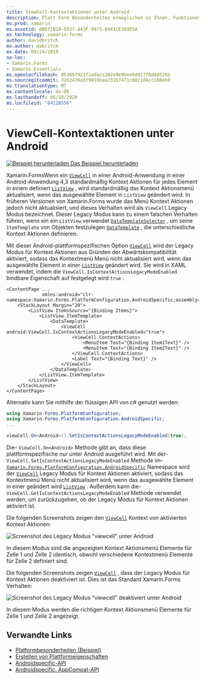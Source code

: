 ```yaml
---
title: ViewCell-Kontextaktionen unter Android
description: Platt Form Besonderheiten ermöglichen es Ihnen, Funktionen zu nutzen, die nur auf einer bestimmten Plattform verfügbar sind, ohne dass benutzerdefinierte Renderer oder Effekte implementiert werden. In diesem Artikel wird erläutert, wie Sie das plattformspezifische Android-Modell verwenden, das viewcell-Kontext Aktionen im Legacy Modus ermöglicht.
ms.prod: xamarin
ms.assetid: 8BD71B10-5037-443F-9975-B941CE393E5A
ms.technology: xamarin-forms
author: davidbritch
ms.author: dabritch
ms.date: 09/24/2019
no-loc:
- Xamarin.Forms
- Xamarin.Essentials
ms.openlocfilehash: 053697921f1adacc102e9e9bee9dd17f8d44526b
ms.sourcegitcommit: 32d2476a5f9016baa231b7471c88c1d4ccc08eb8
ms.translationtype: MT
ms.contentlocale: de-DE
ms.lasthandoff: 06/18/2020
ms.locfileid: "84128556"
---
```

# <a name="viewcell-context-actions-on-android"></a>ViewCell-Kontextaktionen unter Android

[![Beispiel herunterladen](~/media/shared/download.png) Das Beispiel herunterladen](https://docs.microsoft.com/samples/xamarin/xamarin-forms-samples/userinterface-platformspecifics)

Xamarin.FormsWenn ein [`ViewCell`](xref:Xamarin.Forms.ViewCell) in einer Android-Anwendung in einer Android-Anwendung 4,3 standardmäßig Kontext Aktionen für jedes Element in einem definiert [`ListView`](xref:Xamarin.Forms.ListView) , wird standardmäßig das Kontext Aktionsmenü aktualisiert, wenn das ausgewählte Element in `ListView` geändert wird. In früheren Versionen von Xamarin.Forms wurde das Menü Kontext Aktionen jedoch nicht aktualisiert, und dieses Verhalten wird als `ViewCell` Legacy Modus bezeichnet. Dieser Legacy Modus kann zu einem falschen Verhalten führen, wenn ein ein `ListView` verwendet [`DataTemplateSelector`](xref:Xamarin.Forms.DataTemplateSelector) , um seine `ItemTemplate` von Objekten festzulegen [`DataTemplate`](xref:Xamarin.Forms.DataTemplate) , die unterschiedliche Kontext Aktionen definieren.

Mit dieser Android-plattformspezifischen Option [`ViewCell`](xref:Xamarin.Forms.ViewCell) wird der Legacy Modus für Kontext Aktionen aus Gründen der Abwärtskompatibilität aktiviert, sodass das Kontextmenü Menü nicht aktualisiert wird, wenn das ausgewählte Element in einer [`ListView`](xref:Xamarin.Forms.ListView) geändert wird. Sie wird in XAML verwendet, indem die `ViewCell.IsContextActionsLegacyModeEnabled` bindbare Eigenschaft auf festgelegt wird `true` :

```xaml
<ContentPage ...
             xmlns:android="clr-namespace:Xamarin.Forms.PlatformConfiguration.AndroidSpecific;assembly=Xamarin.Forms.Core">
    <StackLayout Margin="20">
        <ListView ItemsSource="{Binding Items}">
            <ListView.ItemTemplate>
                <DataTemplate>
                    <ViewCell android:ViewCell.IsContextActionsLegacyModeEnabled="true">
                        <ViewCell.ContextActions>
                            <MenuItem Text="{Binding Item1Text}" />
                            <MenuItem Text="{Binding Item2Text}" />
                        </ViewCell.ContextActions>
                        <Label Text="{Binding Text}" />
                    </ViewCell>
                </DataTemplate>
            </ListView.ItemTemplate>
        </ListView>
    </StackLayout>
</ContentPage>
```

Alternativ kann Sie mithilfe der flüssigen API von c# genutzt werden:

```csharp
using Xamarin.Forms.PlatformConfiguration;
using Xamarin.Forms.PlatformConfiguration.AndroidSpecific;
...

viewCell.On<Android>().SetIsContextActionsLegacyModeEnabled(true);
```

Die- `ViewCell.On<Android>` Methode gibt an, dass diese plattformspezifische nur unter Android ausgeführt wird. Mit der- `ViewCell.SetIsContextActionsLegacyModeEnabled` Methode im- [`Xamarin.Forms.PlatformConfiguration.AndroidSpecific`](xref:Xamarin.Forms.PlatformConfiguration.AndroidSpecific) Namespace wird der [`ViewCell`](xref:Xamarin.Forms.ViewCell) Legacy Modus für Kontext Aktionen aktiviert, sodass das Kontextmenü Menü nicht aktualisiert wird, wenn das ausgewählte Element in einer geändert wird [`ListView`](xref:Xamarin.Forms.ListView) . Außerdem kann die- `ViewCell.GetIsContextActionsLegacyModeEnabled` Methode verwendet werden, um zurückzugeben, ob der Legacy Modus für Kontext Aktionen aktiviert ist.

Die folgenden Screenshots zeigen den [`ViewCell`](xref:Xamarin.Forms.ViewCell) Kontext von aktivierten Kontext Aktionen:

![Screenshot des Legacy Modus "viewcell" unter Android](viewcell-context-actions-images/legacy-mode-enabled.png "Viewcell-Legacy Modus aktiviert")

In diesem Modus sind die angezeigten Kontext Aktionsmenü Elemente für Zelle 1 und Zelle 2 identisch, obwohl verschiedene Kontextmenü Elemente für Zelle 2 definiert sind.

Die folgenden Screenshots zeigen [`ViewCell`](xref:Xamarin.Forms.ViewCell) , dass der Legacy Modus für Kontext Aktionen deaktiviert ist. Dies ist das Standard Xamarin.Forms Verhalten:

![Screenshot des Legacy Modus "viewcell" deaktiviert unter Android](viewcell-context-actions-images/legacy-mode-disabled.png "Viewcell-Legacy Modus deaktiviert")

In diesem Modus werden die richtigen Kontext Aktionsmenü Elemente für Zelle 1 und Zelle 2 angezeigt.

## <a name="related-links"></a>Verwandte Links

- [Platformbesonderheiten (Beispiel)](https://docs.microsoft.com/samples/xamarin/xamarin-forms-samples/userinterface-platformspecifics)
- [Erstellen von Plattformeigenschaften](~/xamarin-forms/platform/platform-specifics/index.md#creating-platform-specifics)
- [Androidspecific-API](xref:Xamarin.Forms.PlatformConfiguration.AndroidSpecific)
- [Androidspecific. AppCompat-API](xref:Xamarin.Forms.PlatformConfiguration.AndroidSpecific.AppCompat)
